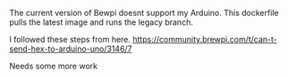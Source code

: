 The current version of Bewpi doesnt support my Arduino. 
This dockerfile pulls the latest image and runs the legacy branch.

I followed these steps from here.
https://community.brewpi.com/t/can-t-send-hex-to-arduino-uno/3146/7

Needs some more work
